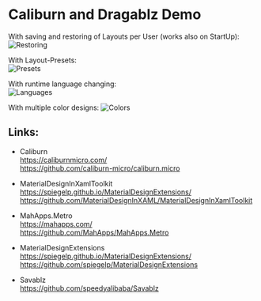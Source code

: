 # Caliburn and Dragablz Demo

With saving and restoring of Layouts per User (works also on StartUp):
![Restoring](https://i.imgur.com/FViKjoR.gif)

With Layout-Presets:  
![Presets](https://i.imgur.com/Hfr5bjP.png)

With runtime language changing:  
![Languages](https://i.imgur.com/bDmY4xB.png)

With multiple color designs:
![Colors](https://i.imgur.com/MJkh15a.png)

## Links:

- Caliburn  
https://caliburnmicro.com/  
https://github.com/caliburn-micro/caliburn.micro  

- MaterialDesignInXamlToolkit  
https://spiegelp.github.io/MaterialDesignExtensions/  
https://github.com/MaterialDesignInXAML/MaterialDesignInXamlToolkit  

- MahApps.Metro  
https://mahapps.com/  
https://github.com/MahApps/MahApps.Metro  

- MaterialDesignExtensions  
https://spiegelp.github.io/MaterialDesignExtensions/  
https://github.com/spiegelp/MaterialDesignExtensions  

- Savablz  
https://github.com/speedyalibaba/Savablz  
